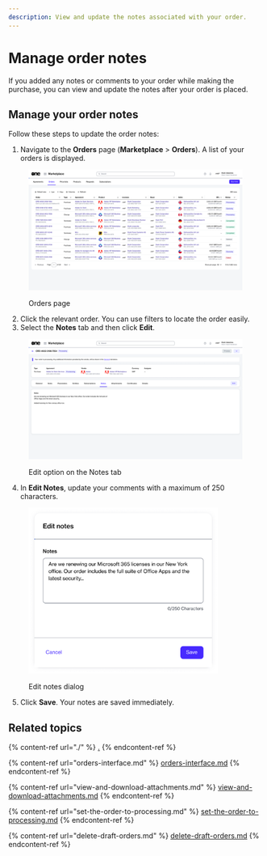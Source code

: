 ```yaml
---
description: View and update the notes associated with your order.
---
```


# Manage order notes

If you added any notes or comments to your order while making the purchase, you can view and update the notes after your order is placed.&#x20;

## Manage your order notes

Follow these steps to update the order notes:

1. Navigate to the **Orders** page (**Marketplace** > **Orders**). A list of your orders is displayed.

<figure><img src="../../../.gitbook/assets/image (364).png" alt=""><figcaption><p>Orders page</p></figcaption></figure>

2. Click the relevant order. You can use filters to locate the order easily.
3. Select the **Notes** tab and then click **Edit**.&#x20;

<figure><img src="../../../.gitbook/assets/image (365).png" alt=""><figcaption><p>Edit option on the Notes tab</p></figcaption></figure>

4. In **Edit Notes**, update your comments with a maximum of 250 characters.

<figure><img src="../../../.gitbook/assets/image (366).png" alt="" width="375"><figcaption><p>Edit notes dialog</p></figcaption></figure>

5. Click **Save**. Your notes are saved immediately.&#x20;

## Related topics

{% content-ref url="./" %}
[.](./)
{% endcontent-ref %}

{% content-ref url="orders-interface.md" %}
[orders-interface.md](orders-interface.md)
{% endcontent-ref %}

{% content-ref url="view-and-download-attachments.md" %}
[view-and-download-attachments.md](view-and-download-attachments.md)
{% endcontent-ref %}

{% content-ref url="set-the-order-to-processing.md" %}
[set-the-order-to-processing.md](set-the-order-to-processing.md)
{% endcontent-ref %}

{% content-ref url="delete-draft-orders.md" %}
[delete-draft-orders.md](delete-draft-orders.md)
{% endcontent-ref %}
